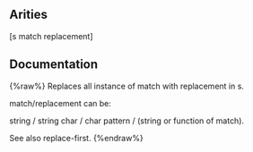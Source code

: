 ## Arities
[s match replacement]

## Documentation
{%raw%}
Replaces all instance of match with replacement in s.

   match/replacement can be:

   string / string
   char / char
   pattern / (string or function of match).

   See also replace-first.
{%endraw%}
